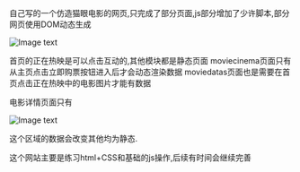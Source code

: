 自己写的一个仿造猫眼电影的网页,只完成了部分页面,js部分增加了少许脚本,部分网页使用DOM动态生成

![Image text](https://gitee.com/xueyb_1997/maoyanmovie_test/blob/master/readmeimgs/image-20200716200335814.png)

首页的正在热映是可以点击互动的,其他模块都是静态页面
moviecinema页面只有从主页点击立即购票按钮进入后才会动态渲染数据
moviedatas页面也是需要在首页点击正在热映中的电影图片才能有数据

电影详情页面只有

![Image text](https://gitee.com/xueyb_1997/maoyanmovie_test/blob/master/readmeimgs/image-20200716200526934.png)

这个区域的数据会改变其他均为静态.

这个网站主要是练习html+CSS和基础的js操作,后续有时间会继续完善